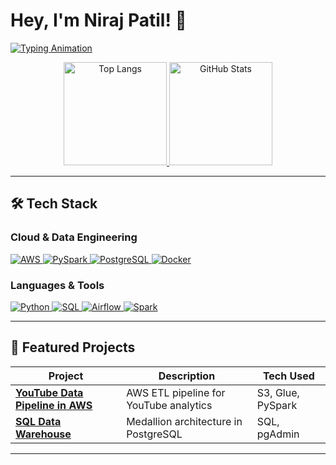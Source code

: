 # Hey, I'm Niraj Patil! 👋

[![Typing Animation](https://readme-typing-svg.demolab.com?font=Fira+Code&weight=600&size=24&duration=3000&pause=500&color=22D3EE&width=500&lines=Data+Engineer;AWS+Enthusiast;SQL+Specialist;PySpark+Developer)](https://git.io/typing-svg)

<p align="center">
  <a href="https://aws.amazon.com/">
    <img src="https://github-readme-stats.vercel.app/api/top-langs/?username=nirajpatil02&layout=compact&theme=radical&hide_border=true&bg_color=0D1117&title_color=22D3EE&text_color=FFFFFF" alt="Top Langs" height="165">
  </a>
  <a href="https://github.com/nirajpatil02">
    <img src="https://github-readme-stats.vercel.app/api?username=nirajpatil02&show_icons=true&theme=radical&hide_border=true&bg_color=0D1117&title_color=22D3EE&text_color=FFFFFF" alt="GitHub Stats" height="165">
  </a>
</p>

---

## 🛠️ **Tech Stack**

### **Cloud & Data Engineering**
<p>
  <a href="https://aws.amazon.com/">
    <img src="https://img.shields.io/badge/AWS-FF9900?style=for-the-badge&logo=amazonaws&logoColor=white" alt="AWS">
  </a>
  <a href="https://spark.apache.org/">
    <img src="https://img.shields.io/badge/PySpark-E25A1C?style=for-the-badge&logo=apachespark&logoColor=white" alt="PySpark">
  </a>
  <a href="https://www.postgresql.org/">
    <img src="https://img.shields.io/badge/PostgreSQL-4169E1?style=for-the-badge&logo=postgresql&logoColor=white" alt="PostgreSQL">
  </a>
  <a href="https://www.docker.com/">
    <img src="https://img.shields.io/badge/Docker-2496ED?style=for-the-badge&logo=docker&logoColor=white" alt="Docker">
  </a>
</p>

### **Languages & Tools**
<p>
  <a href="https://www.python.org/">
    <img src="https://img.shields.io/badge/Python-3776AB?style=for-the-badge&logo=python&logoColor=white" alt="Python">
  </a>
  <a href="https://en.wikipedia.org/wiki/SQL">
    <img src="https://img.shields.io/badge/SQL-003B57?style=for-the-badge&logo=amazondynamodb&logoColor=white" alt="SQL">
  </a>
  <a href="https://www.apache.org/">
    <img src="https://img.shields.io/badge/Apache%20Airflow-17A4A2?style=for-the-badge&logo=apache-airflow&logoColor=white" alt="Airflow">
  </a>
  <a href="https://www.apache.org/">
    <img src="https://img.shields.io/badge/Spark-E25A1C?style=for-the-badge&logo=apache-spark&logoColor=white" alt="Spark">
  </a>
</p>

---

## 🚀 **Featured Projects**
| Project | Description | Tech Used |
|---------|-------------|-----------|
| **[YouTube Data Pipeline in AWS](https://github.com/nirajpatil02/youtube-DE-analysis)** | AWS ETL pipeline for YouTube analytics | S3, Glue, PySpark |
| **[SQL Data Warehouse](https://github.com/nirajpatil02/sql-data-warehouse-project)** | Medallion architecture in PostgreSQL | SQL, pgAdmin |

---
